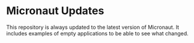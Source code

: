 # Micronaut Updates

This repository is always updated to the latest version of Micronaut. It includes examples of empty applications to be able to see what changed.


